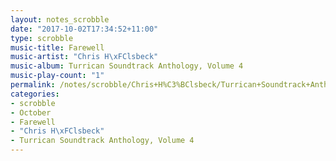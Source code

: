 ```yaml
---
layout: notes_scrobble
date: "2017-10-02T17:34:52+11:00"
type: scrobble
music-title: Farewell
music-artist: "Chris H\xFClsbeck"
music-album: Turrican Soundtrack Anthology, Volume 4
music-play-count: "1"
permalink: /notes/scrobble/Chris+H%C3%BClsbeck/Turrican+Soundtrack+Anthology%2C+Volume+4/5ac3e0e509df1bc5ba5b3597838b045966c1cf69.html
categories:
- scrobble
- October
- Farewell
- "Chris H\xFClsbeck"
- Turrican Soundtrack Anthology, Volume 4
---
```

